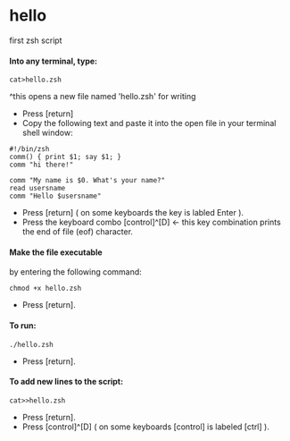 # hello
first zsh script

#### Into any terminal, type:
```
cat>hello.zsh 
```
^this opens a new file named 'hello.zsh' for writing
* Press [return]
* Copy the following text and paste it into the open file in your terminal shell window:
```
#!/bin/zsh
comm() { print $1; say $1; }
comm "hi there!"

comm "My name is $0. What's your name?"
read usersname
comm "Hello $usersname"
```
* Press [return] ( on some keyboards the key is labled Enter ).
* Press the keyboard combo [control]^[D] <- this key combination prints the end of file (eof) character.

#### Make the file executable
by entering the following command:
```
chmod +x hello.zsh
```
* Press [return].
#### To run:
```
./hello.zsh
```
* Press [return].
#### To add new lines to the script:
```
cat>>hello.zsh
```
* Press [return].
* Press [control]^[D] ( on some keyboards [control] is labeled [ctrl] ).
